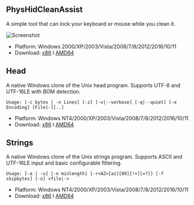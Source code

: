 ## PhysHidCleanAssist

A simple tool that can lock your keyboard or mouse while you clean it.

![Screenshot](http://i.imgur.com/vpaBNL4.png)

- Platform: Windows 2000/XP/2003/Vista/2008/7/8/2012/2016/10/11
- Download: [x86](https://github.com/sredna/Freeware/releases/download/Stable/PhysHidCleanAssist-Win.x86.zip) Ι [AMD64](https://github.com/sredna/Freeware/releases/download/Stable/PhysHidCleanAssist-Win.AMD64.zip)

## Head

A native Windows clone of the Unix head program. Supports UTF-8 and UTF-16LE with BOM detection.

    Usage: [-c bytes | -n Lines] [-z] [-v|--verbose] [-q|--quiet] [-e Encoding] [File|-][..]

- Platform: Windows NT4/2000/XP/2003/Vista/2008/7/8/2012/2016/10/11
- Download: [x86](https://github.com/sredna/Freeware/releases/download/Stable/Head-Win.x86.zip) Ι [AMD64](https://github.com/sredna/Freeware/releases/download/Stable/Head-Win.AMD64.zip)

## Strings

A native Windows clone of the Unix strings program. Supports ASCII and UTF-16LE input and basic configurable filtering.

    Usage: [-a | -u] [-n minlength] [-r<AZ>[az][09][!+][=?]] [-f skipbytes] [-o] <file|->

- Platform: Windows NT4/2000/XP/2003/Vista/2008/7/8/2012/2016/10/11
- Download: [x86](https://github.com/sredna/Freeware/releases/download/Stable/Strings-Win.x86.zip) Ι [AMD64](https://github.com/sredna/Freeware/releases/download/Stable/Strings-Win.AMD64.zip)
